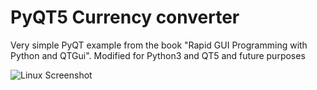 # PyQT5 Currency converter
Very simple PyQT example from the book "Rapid GUI Programming with Python and QTGui".
Modified for Python3 and QT5 and future purposes

![Linux Screenshot](https://github.com/tmdag/currency/blob/master/currency/images/screen.png)

